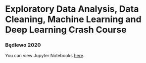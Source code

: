 # Exploratory Data Analysis, Data Cleaning, Machine Learning and Deep Learning Crash Course
### Będlewo 2020

You can view Jupyter Notebooks [here](https://nbviewer.jupyter.org/github/piojanu/Class_in_Bedlewo_2020/tree/master/).
